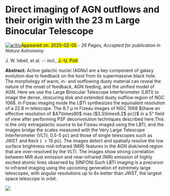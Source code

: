 <div class="macros" style="visibility:hidden;">
$\newcommand{\ensuremath}{}$
$\newcommand{\xspace}{}$
$\newcommand{\object}[1]{\texttt{#1}}$
$\newcommand{\farcs}{{.}''}$
$\newcommand{\farcm}{{.}'}$
$\newcommand{\arcsec}{''}$
$\newcommand{\arcmin}{'}$
$\newcommand{\ion}[2]{#1#2}$
$\newcommand{\textsc}[1]{\textrm{#1}}$
$\newcommand{\hl}[1]{\textrm{#1}}$
$\newcommand{\footnote}[1]{}$
$\newcommand{\vdag}{(v)^\dagger}$
$\newcommand$
$\newcommand$
$\newcommand{\code}[1]{{\color{blue} \texttt{#1}}}$
$\newcommand{\pack}[1]{{\color{magenta} \texttt{#1}}}$
$\newcommand{\oiii}{\lbrack OIII\rbrack}$
$\newcommand{\actaa}{Acta Astron.}$
$\newcommand{\araa}{Annu. Rev. Astron. Astrophys.}$
$\newcommand{\areps}{Annu. Rev. Earth Planet. Sci.}$
$\newcommand{\aar}{Astron. Astrophys. Rev.}$
$\newcommand{\ab}{Astrobiology}$
$\newcommand{\aj}{Astron. J.}$
$\newcommand{\ac}{Astron. Comput.}$
$\newcommand{\apart}{Astropart. Phys.}$
$\newcommand{\apjl}{Astrophys. J. Lett.}$
$\newcommand{\apjs}{Astrophys. J. Suppl. Ser.}$
$\newcommand{\apss}{Astrophys. Space Sci.}$
$\newcommand{\aap}{Astron. Astrophys.}$
$\newcommand{\aapr}{Astron. Astrophys. Rev.}$
$\newcommand{\aaps}{Astron. Astrophys. Suppl.}$
$\newcommand{\baas}{Bull. Am. Astron. Soc.}$
$\newcommand{\caa}{Chin. Astron. Astrophys.}$
$\newcommand{\cjaa}{Chin. J. Astron. Astrophys.}$
$\newcommand{\cqg}{Class. Quantum Gravity}$
$\newcommand{\epsl}{Earth Planet. Sci. Lett.}$
$\newcommand{\expa}{Exp. Astron.}$
$\newcommand{\frass}{Front. Astron. Space Sci.}$
$\newcommand{\gal}{Galaxies}$
$\newcommand{\gca}{Geochim. Cosmochim. Acta}$
$\newcommand{\grl}{Geophys. Res. Lett.}$
$\newcommand{\icarus}{Icarus}$
$\newcommand{\ija}{Int. J. Astrobiol.}$
$\newcommand{\jatis}{J. Astron. Telesc. Instrum. Syst.}$
$\newcommand{\jcap}{J. Cosmol. Astropart. Phys.}$
$\newcommand{\jgr}{J. Geophys. Res.}$
$\newcommand{\jgrp}{J. Geophys. Res.: Planets}$
$\newcommand{\jqsrt}{J. Quant. Spectrosc. Radiat. Transf.}$
$\newcommand{\lrca}{Living Rev. Comput. Astrophys.}$
$\newcommand{\lrr}{Living Rev. Relativ.}$
$\newcommand{\lrsp}{Living Rev. Sol. Phys.}$
$\newcommand{\memsai}{Mem. Soc. Astron. Italiana}$
$\newcommand{\maps}{Meteorit. Planet. Sci.}$
$\newcommand{\mnras}{Mon. Not. R. Astron. Soc.}$
$\newcommand{\nastro}{Nat. Astron.}$
$\newcommand{\ncomms}{Nat. Commun.}$
$\newcommand{\ngeo}{Nat. Geosci.}$
$\newcommand{\nphys}{Nat. Phys.}$
$\newcommand{\na}{New Astron.}$
$\newcommand{\nar}{New Astron. Rev.}$
$\newcommand{\physrep}{Phys. Rep.}$
$\newcommand{\psj}{Planet. Sci. J.}$
$\newcommand{\planss}{Planet. Space Sci.}$
$\newcommand{\pnas}{Proc. Natl Acad. Sci. USA}$
$\newcommand{\procspie}{Proc. SPIE}$
$\newcommand{\spieproc}{Proc. SPIE}$
$\newcommand{\pasa}{Publ. Astron. Soc. Aust.}$
$\newcommand{\pasj}{Publ. Astron. Soc. Jpn}$
$\newcommand{\pasp}{Publ. Astron. Soc. Pac.}$
$\newcommand{\raa}{Res. Astron. Astrophys.}$
$\newcommand{\rmxaa}{Rev. Mexicana Astron. Astrofis.}$
$\newcommand{\sci}{Science}$
$\newcommand{\sciadv}{Sci. Adv.}$
$\newcommand{\solphys}{Sol. Phys.}$
$\newcommand{\sovast}{Soviet Astron.}$
$\newcommand{\ssr}{Space Sci. Rev.}$
$\newcommand{\uni}{Universe}$
$\newcommand{\apj}{Astrophys. J.}$
$\newcommand{\ao}{Appl. Opt.}$</div>



<div id="title">

# Direct imaging of AGN outflows and their origin with the 23 m Large Binocular Telescope

</div>
<div id="comments">

[![arXiv](https://img.shields.io/badge/arXiv-2502.01840-b31b1b.svg)](https://arxiv.org/abs/2502.01840)<mark>Appeared on: 2025-02-05</mark> -  _26 Pages, Accepted for publication in Nature Astronomy_

</div>
<div id="authors">

J. W. Isbell, et al. -- incl., <mark>J.-U. Pott</mark>

</div>
<div id="abstract">

**Abstract:** Active galactic nuclei (AGNs) are a key component of galaxy evolution due to feedback on the host from its supermassive black hole. The morphology of warm, in- and outflowing dusty material can reveal the nature of the onset of feedback, AGN feeding, and the unified model of AGN. Here we use the Large Binocular Telescope Interferometer (LBTI) to image the dense, obscuring disk and extended dusty outflow region of NGC 1068.  In Fizeau imaging mode the LBTI synthesizes the equivalent resolution of a 22.8 m telescope.  The 8.7 $\mu$ m Fizeau images of NGC 1068 ${have an effective resolution of $47\times90$ mas ($3.3\times6.2$ pc)}$ in a 5" field of view after performing PSF deconvolution techniques described here.This is the only extragalactic source to be Fizeau imaged using the LBTI, and the images bridge the scales measured with the Very Large Telescope Interferometer (VLTI; 0.5-5 pc) and those of single telescopes such as JWST and Keck ( $>15$ pc). The images detect and spatially resolve the low surface brightness mid-infrared (MIR) features in the AGN disk/wind region that are over-resolved by the VLTI.  The images show strong correlation between MIR dust emission and near-infrared (NIR) emission of highly excited atomic lines observed by SINFONI.Such LBTI imaging is a precursor to infrared imaging using the upcoming generation of extremely large telescopes, with angular resolutions up to 6x better than JWST, the largest space telescope in orbit.

</div>

<div id="qrcode"><img src=https://api.qrserver.com/v1/create-qr-code/?size=100x100&data="https://arxiv.org/abs/2502.01840"></div>